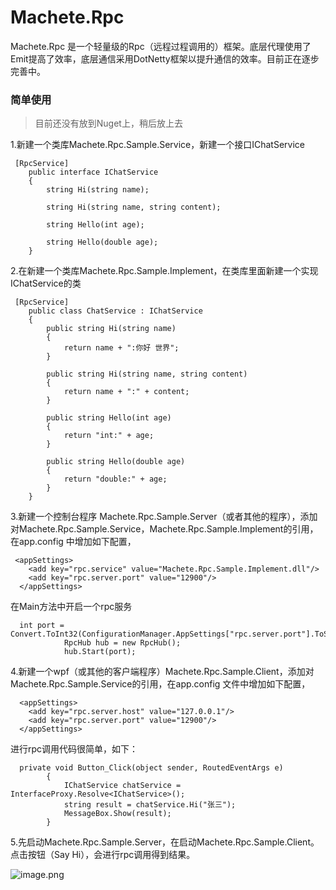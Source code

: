 # Machete.Rpc
Machete.Rpc 是一个轻量级的Rpc（远程过程调用的）框架。底层代理使用了Emit提高了效率，底层通信采用DotNetty框架以提升通信的效率。目前正在逐步完善中。

### 简单使用
>目前还没有放到Nuget上，稍后放上去

1.新建一个类库Machete.Rpc.Sample.Service，新建一个接口IChatService
```
 [RpcService]
    public interface IChatService
    {
        string Hi(string name);

        string Hi(string name, string content);

        string Hello(int age);

        string Hello(double age);
    }
```
2.在新建一个类库Machete.Rpc.Sample.Implement，在类库里面新建一个实现IChatService的类
```
 [RpcService]
    public class ChatService : IChatService
    {
        public string Hi(string name)
        {
            return name + ":你好 世界";
        }

        public string Hi(string name, string content)
        {
            return name + ":" + content;
        }

        public string Hello(int age)
        {
            return "int:" + age;
        }

        public string Hello(double age)
        {
            return "double:" + age;
        }
    }
```
3.新建一个控制台程序 Machete.Rpc.Sample.Server（或者其他的程序），添加对Machete.Rpc.Sample.Service，Machete.Rpc.Sample.Implement的引用，在app.config 中增加如下配置，
```
 <appSettings>
    <add key="rpc.service" value="Machete.Rpc.Sample.Implement.dll"/>
    <add key="rpc.server.port" value="12900"/>
  </appSettings>
```
在Main方法中开启一个rpc服务
```
  int port = Convert.ToInt32(ConfigurationManager.AppSettings["rpc.server.port"].ToString());
            RpcHub hub = new RpcHub();
            hub.Start(port);
```

4.新建一个wpf（或其他的客户端程序）Machete.Rpc.Sample.Client，添加对Machete.Rpc.Sample.Service的引用，在app.config 文件中增加如下配置，
```
  <appSettings>
    <add key="rpc.server.host" value="127.0.0.1"/>
    <add key="rpc.server.port" value="12900"/>
  </appSettings>
```
进行rpc调用代码很简单，如下：
```
  private void Button_Click(object sender, RoutedEventArgs e)
        {
            IChatService chatService = InterfaceProxy.Resolve<IChatService>();
            string result = chatService.Hi("张三");
            MessageBox.Show(result);
        }
```

5.先启动Machete.Rpc.Sample.Server，在启动Machete.Rpc.Sample.Client。点击按钮（Say Hi），会进行rpc调用得到结果。

![image.png](http://upload-images.jianshu.io/upload_images/301624-e7b917ff1e1f266d.png?imageMogr2/auto-orient/strip%7CimageView2/2/w/1240)
